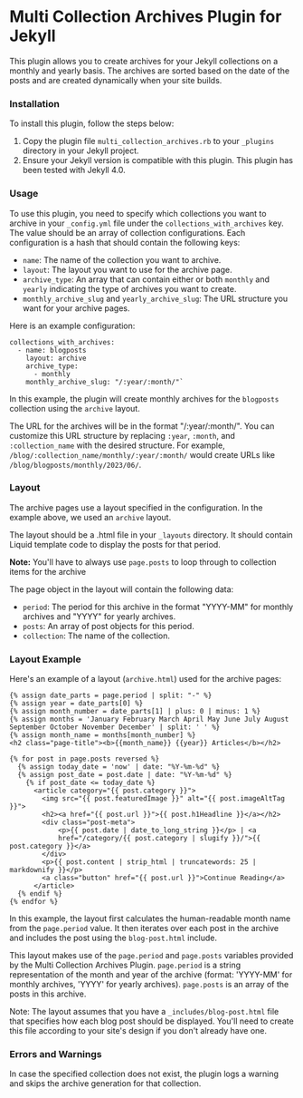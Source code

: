 # Multi Collection Archives Plugin for Jekyll

This plugin allows you to create archives for your Jekyll collections on a monthly and yearly basis. The archives are sorted based on the date of the posts and are created dynamically when your site builds.

### Installation

To install this plugin, follow the steps below:

1.  Copy the plugin file `multi_collection_archives.rb` to your `_plugins` directory in your Jekyll project.
2.  Ensure your Jekyll version is compatible with this plugin. This plugin has been tested with Jekyll 4.0.

### Usage

To use this plugin, you need to specify which collections you want to archive in your `_config.yml` file under the `collections_with_archives` key. The value should be an array of collection configurations. Each configuration is a hash that should contain the following keys:

-   `name`: The name of the collection you want to archive.
-   `layout`: The layout you want to use for the archive page.
-   `archive_type`: An array that can contain either or both `monthly` and `yearly` indicating the type of archives you want to create.
-   `monthly_archive_slug` and `yearly_archive_slug`: The URL structure you want for your archive pages.

Here is an example configuration:

```
collections_with_archives:
  - name: blogposts
    layout: archive
    archive_type:
      - monthly
    monthly_archive_slug: "/:year/:month/"`
```

In this example, the plugin will create monthly archives for the `blogposts` collection using the `archive` layout.

The URL for the archives will be in the format "/:year/:month/". You can customize this URL structure by replacing `:year`, `:month`, and `:collection_name` with the desired structure. For example, `/blog/:collection_name/monthly/:year/:month/` would create URLs like `/blog/blogposts/monthly/2023/06/`.

### Layout

The archive pages use a layout specified in the configuration. In the example above, we used an `archive` layout.

The layout should be a .html file in your `_layouts` directory. It should contain Liquid template code to display the posts for that period.

**Note:** You'll have to always use `page.posts` to loop through to collection items for the archive

The page object in the layout will contain the following data:

-   `period`: The period for this archive in the format "YYYY-MM" for monthly archives and "YYYY" for yearly archives.
-   `posts`: An array of post objects for this period.
-   `collection`: The name of the collection.

### Layout Example

Here's an example of a layout (`archive.html`) used for the archive pages:

```
{% assign date_parts = page.period | split: "-" %}
{% assign year = date_parts[0] %}
{% assign month_number = date_parts[1] | plus: 0 | minus: 1 %}
{% assign months = 'January February March April May June July August September October November December' | split: ' ' %}
{% assign month_name = months[month_number] %}
<h2 class="page-title"><b>{{month_name}} {{year}} Articles</b></h2>

{% for post in page.posts reversed %}
  {% assign today_date = 'now' | date: "%Y-%m-%d" %}
  {% assign post_date = post.date | date: "%Y-%m-%d" %}
    {% if post_date <= today_date %}
      <article category="{{ post.category }}">
        <img src="{{ post.featuredImage }}" alt="{{ post.imageAltTag }}">
        <h2><a href="{{ post.url }}">{{ post.h1Headline }}</a></h2>
        <div class="post-meta">
            <p>{{ post.date | date_to_long_string }}</p> | <a
            href="/category/{{ post.category | slugify }}/">{{ post.category }}</a>
        </div>
        <p>{{ post.content | strip_html | truncatewords: 25 | markdownify }}</p>
        <a class="button" href="{{ post.url }}">Continue Reading</a>
      </article>
  {% endif %}
{% endfor %}
```

In this example, the layout first calculates the human-readable month name from the `page.period` value. It then iterates over each post in the archive and includes the post using the `blog-post.html` include.

This layout makes use of the `page.period` and `page.posts` variables provided by the Multi Collection Archives Plugin. `page.period` is a string representation of the month and year of the archive (format: 'YYYY-MM' for monthly archives, 'YYYY' for yearly archives). `page.posts` is an array of the posts in this archive.

Note: The layout assumes that you have a `_includes/blog-post.html` file that specifies how each blog post should be displayed. You'll need to create this file according to your site's design if you don't already have one.

### Errors and Warnings

In case the specified collection does not exist, the plugin logs a warning and skips the archive generation for that collection.
